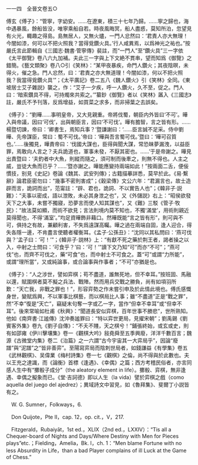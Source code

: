 一一四　全晉文卷五○

傅玄《傅子》：“管寧，字幼安。……在遼東，積三十七年乃歸。……寧之歸也，海中遇暴風，餘船皆没，唯寧乘船自若。時夜風晦冥，船人盡惑，莫知所泊，忽望見有火光，輙趣之得島。島無居人，又無火燼，一門人忿然曰：‘君責人亦大無理！今闇如漆，何可以不把火照我？當得覓鑽火具。’行人咸異焉，以爲神光之祐也。”按嚴氏言此節輯自《三國志·魏書·管寧傳》裴註，而“一門人”至“鑽火具”三一字依《太平御覽》卷八六九加補。夫此三一字與上下文絶不貫串，望而知爲《御覽》之錯簡。《藝文類聚》卷八○引《笑林》：“某甲夜暴疾，命門人鑽火；其夜陰暝，未得火，催之急。門人忿然，曰：‘君責之亦大無道理！今闇如漆，何以不把火照我？我當得覓鑽火具’”；《太平廣記》卷二五八《魏人鑽火》引《笑林》全同。《東坡居士艾子雜説》襲之，作：“艾子一夕疾，呼一人鑽火，久不至，促之。門人曰：‘暗索鑽具不得，可持燭來共索之。’”纂鈔《御覽》者以《笑林》羼入《三國志》註，嚴氏不予刊落，反爲增益，如買菜之求多，而非掃葉之去誤矣。

《傅子》：“劉曄……事明皇帝，又大見親重。帝將伐蜀，朝臣内外皆曰‘不可’。曄入與帝議，因曰‘可伐’，出與朝臣言，因曰‘不可伐’。曄有膽智，言之皆有形。……楊暨切諫，帝曰：‘卿書生，焉知兵事？’暨謙謝曰：‘……臣言誠不足采。侍中劉曄、先帝謀臣，常曰：蜀不可伐。’帝曰：‘曄與吾言蜀可伐。’暨曰：‘曄可召質也。’……後獨見，曄責帝曰：‘伐國大謀也，臣得與聞大謀，常恐昧夢漏洩，以益臣罪，焉敢向人言之？夫兵詭道也，軍事未發，不厭其密也。……’于是帝謝之。曄見出責暨曰：‘夫釣者中大魚，則縱而隨之，須可制而後牽之，則無不得也。人主之威，豈徒大魚而已乎？……’暨亦謝之。曄能應變持兩端如此！”按兩面二舌，便佞慣技，别見《史記》卷論《魏其、武安列傳》；古籍描摹詳悉，莫早於此。《易·繫辭》論君臣密勿曰：“幾事不密則害成”；《穀梁傳》文公六年：“君漏言也，故士造辟而言，詭詞而出”，范甯註：“辟、君也，詭詞、不以實告人也”；《韓非子·説難》：“夫事以密成，語以泄敗，未必其身泄之也”，又《外儲説》右上：“昭侯欲發天下之大事，未嘗不獨寢，恐夢言而使人知其謀也”，又《難》三駁《管子·牧民》：“故法莫如顯，而術不欲見；言法則境内莫不知也，不獨‘滿堂’，用術則親近莫得聞也，不得‘滿室’。”均足資曄飾非藉口。然曄既能“言之皆有形”，則可與不可，俱持之有故，兼顧利害，不失爲遠謀高矚。曄之過在兩端自固，逢人迎合，得失各隱一邊，不肯盡言使聽者權衡耳。《孟子·公孫丑》：“沈同以其私問曰：‘燕可伐與？’孟子曰：‘可！’”；《韓非子·説林》上：“有獻不死之藥於荆王者，謁者操之以入，中射之士問曰：‘可食乎？’曰：‘可！’”讀下文乃知“可”而亦“不可”；“燕可伐”也，而齊不可伐之，藥“可食”也，而中射士不可食之。蓋“可”或謂“力所能”，或謂“理所當”，又或純論事，或合論事與作事者；“不可”亦猶是也。

《傅子》：“人之涉世，譬如弈棋；苟不盡道，誰無死地，但不幸耳。”按班固、馬融以還，賦圍棋者莫不擬之兵法、戰陣。然而用兵交戰之勝負，尚有如項羽所歎：“天亡我，非戰之罪也！”，形容弈勢之作未嘗引申及於此情此境也。傅氏感慨身世，變賦爲興，不以軍事比棋藝，而以棋局比人事；雖“不盡道”正是“戰之罪”，然“不幸”復是“天亡”，竊疑末句奪一字或乙一字，當作“但幸不幸耳”或“但幸不耳”。後來常喻如杜甫《秋興》：“聞道長安似弈棋，百年世事不勝悲”，世所熟知。他如《南齊書·江謐傳》沈沖奏謐罪曰：“特以弈世更局，見擢宋朝”；劉禹錫《劉賓客外集》卷九《劉子自傳》：“不夭不賤，天之棋兮！”鋪張終始，或玄或史，則有如邵雍《伊川擊壤集》卷一《觀棋大吟》敍堯舜至五季興廢，洋洋千數百言；魏源《古微堂内集》卷二《治篇》之一六謂“古今宇宙其一大弈局乎”，因論“廢譜”與“泥譜”之“皆非善弈”。至陽寫弈局而陰刺世局者，如錢謙益《有學集》卷五《武林觀棋》、吴偉業《梅村詩集》卷一七《觀棋》之倫，尚不得與於此數也。夫以王充之達識，而《論衡》首標《逢遇》、《幸偶》之篇；西方考稽民俗者，亦言同感人生中有“擲骰子成分”（the aleatory element in life）。擲骰、弈棋，無非逢遇、幸偶之擬象而已。《堂·吉訶德》即以人生（la vida）譬於弈棋之戲（como aquella del juego del ajedrez）；異域詩文中習見，如《魯拜集》、斐爾丁小説皆有之。











　W. G. Sumner，Folkways，6.

　Don Quijote，Pte II，cap. 12，op. cit.，V，217.

　Fitzgerald，Rubaiyāt，1st ed.，XLIX（2nd ed.，LXXIV）：“Tis all a Chequer-board of Nights and Days/Where Destiny with Men for Pieces plays”etc.；Fielding，Amelia，Bk. I，ch. 1：“Men blame Fortune with no less Absurdity in Life，than a bad Player complains of ill Luck at the Game of Chess.”